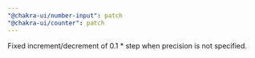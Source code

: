 ```yaml
---
"@chakra-ui/number-input": patch
"@chakra-ui/counter": patch
---
```


Fixed increment/decrement of 0.1 \* step when precision is not specified.
